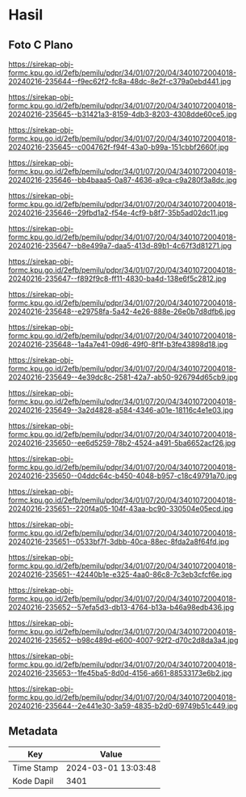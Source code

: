 # Hasil

## Foto C Plano

https://sirekap-obj-formc.kpu.go.id/2efb/pemilu/pdpr/34/01/07/20/04/3401072004018-20240216-235644--f9ec62f2-fc8a-48dc-8e2f-c379a0ebd441.jpg

https://sirekap-obj-formc.kpu.go.id/2efb/pemilu/pdpr/34/01/07/20/04/3401072004018-20240216-235645--b31421a3-8159-4db3-8203-4308dde60ce5.jpg

https://sirekap-obj-formc.kpu.go.id/2efb/pemilu/pdpr/34/01/07/20/04/3401072004018-20240216-235645--c004762f-f94f-43a0-b99a-151cbbf2660f.jpg

https://sirekap-obj-formc.kpu.go.id/2efb/pemilu/pdpr/34/01/07/20/04/3401072004018-20240216-235646--bb4baaa5-0a87-4636-a9ca-c9a280f3a8dc.jpg

https://sirekap-obj-formc.kpu.go.id/2efb/pemilu/pdpr/34/01/07/20/04/3401072004018-20240216-235646--29fbd1a2-f54e-4cf9-b8f7-35b5ad02dc11.jpg

https://sirekap-obj-formc.kpu.go.id/2efb/pemilu/pdpr/34/01/07/20/04/3401072004018-20240216-235647--b8e499a7-daa5-413d-89b1-4c67f3d81271.jpg

https://sirekap-obj-formc.kpu.go.id/2efb/pemilu/pdpr/34/01/07/20/04/3401072004018-20240216-235647--f892f9c8-ff11-4830-ba4d-138e6f5c2812.jpg

https://sirekap-obj-formc.kpu.go.id/2efb/pemilu/pdpr/34/01/07/20/04/3401072004018-20240216-235648--e29758fa-5a42-4e26-888e-26e0b7d8dfb6.jpg

https://sirekap-obj-formc.kpu.go.id/2efb/pemilu/pdpr/34/01/07/20/04/3401072004018-20240216-235648--1a4a7e41-09d6-49f0-8f1f-b3fe43898d18.jpg

https://sirekap-obj-formc.kpu.go.id/2efb/pemilu/pdpr/34/01/07/20/04/3401072004018-20240216-235649--4e39dc8c-2581-42a7-ab50-926794d65cb9.jpg

https://sirekap-obj-formc.kpu.go.id/2efb/pemilu/pdpr/34/01/07/20/04/3401072004018-20240216-235649--3a2d4828-a584-4346-a01e-18116c4e1e03.jpg

https://sirekap-obj-formc.kpu.go.id/2efb/pemilu/pdpr/34/01/07/20/04/3401072004018-20240216-235650--ee6d5259-78b2-4524-a491-5ba6652acf26.jpg

https://sirekap-obj-formc.kpu.go.id/2efb/pemilu/pdpr/34/01/07/20/04/3401072004018-20240216-235650--04ddc64c-b450-4048-b957-c18c49791a70.jpg

https://sirekap-obj-formc.kpu.go.id/2efb/pemilu/pdpr/34/01/07/20/04/3401072004018-20240216-235651--220f4a05-104f-43aa-bc90-330504e05ecd.jpg

https://sirekap-obj-formc.kpu.go.id/2efb/pemilu/pdpr/34/01/07/20/04/3401072004018-20240216-235651--0533bf7f-3dbb-40ca-88ec-8fda2a8f64fd.jpg

https://sirekap-obj-formc.kpu.go.id/2efb/pemilu/pdpr/34/01/07/20/04/3401072004018-20240216-235651--42440b1e-e325-4aa0-86c8-7c3eb3cfcf6e.jpg

https://sirekap-obj-formc.kpu.go.id/2efb/pemilu/pdpr/34/01/07/20/04/3401072004018-20240216-235652--57efa5d3-db13-4764-b13a-b46a98edb436.jpg

https://sirekap-obj-formc.kpu.go.id/2efb/pemilu/pdpr/34/01/07/20/04/3401072004018-20240216-235652--b98c489d-e600-4007-92f2-d70c2d8da3a4.jpg

https://sirekap-obj-formc.kpu.go.id/2efb/pemilu/pdpr/34/01/07/20/04/3401072004018-20240216-235653--1fe45ba5-8d0d-4156-a661-88533173e6b2.jpg

https://sirekap-obj-formc.kpu.go.id/2efb/pemilu/pdpr/34/01/07/20/04/3401072004018-20240216-235644--2e441e30-3a59-4835-b2d0-69749b51c449.jpg


## Metadata

| Key        | Value               |
| ---------- | ------------------- |
| Time Stamp | 2024-03-01 13:03:48 |
| Kode Dapil | 3401                |



